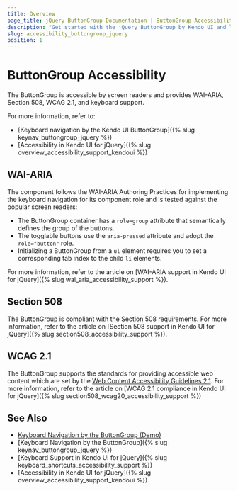 ```yaml
---
title: Overview
page_title: jQuery ButtonGroup Documentation | ButtonGroup Accessibility
description: "Get started with the jQuery ButtonGroup by Kendo UI and learn about its accessibility support for WAI-ARIA, Section 508, and WCAG 2.1."
slug: accessibility_buttongroup_jquery
position: 1
---
```


# ButtonGroup Accessibility

The ButtonGroup is accessible by screen readers and provides WAI-ARIA, Section 508, WCAG 2.1, and keyboard support.

For more information, refer to:
* [Keyboard navigation by the Kendo UI ButtonGroup]({% slug keynav_buttongroup_jquery %})
* [Accessibility in Kendo UI for jQuery]({% slug overview_accessibility_support_kendoui %})

## WAI-ARIA

The component follows the WAI-ARIA Authoring Practices for implementing the keyboard navigation for its component role and is tested against the popular screen readers:

* The ButtonGroup container has a `role=group` attribute that semantically defines the group of the buttons.
* The togglable buttons use the `aria-pressed` attribute and adopt the `role="button"` role.
* Initializing a ButtonGroup from a `ul` element requires you to set a corresponding tab index to the child `li` elements.

For more information, refer to the article on [WAI-ARIA support in Kendo UI for jQuery]({% slug wai_aria_accessibility_support %}).

## Section 508

The ButtonGroup is compliant with the Section 508 requirements. For more information, refer to the article on [Section 508 support in Kendo UI for jQuery]({% slug section508_accessibility_support %}).

## WCAG 2.1

The ButtonGroup supports the standards for providing accessible web content which are set by the [Web Content Accessibility Guidelines 2.1](https://www.w3.org/TR/WCAG/). For more information, refer to the article on [WCAG 2.1 compliance in Kendo UI for jQuery]({% slug section508_wcag20_accessibility_support %})

## See Also

* [Keyboard Navigation by the ButtonGroup (Demo)](https://demos.telerik.com/kendo-ui/buttongroup/keyboard-navigation)
* [Keyboard Navigation by the ButtonGroup]({% slug keynav_buttongroup_jquery %})
* [Keyboard Support in Kendo UI for jQuery]({% slug keyboard_shortcuts_accessibility_support %})
* [Accessibility in Kendo UI for jQuery]({% slug overview_accessibility_support_kendoui %})
